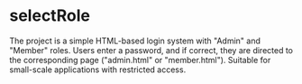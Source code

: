 # selectRole
The project is a simple HTML-based login system with "Admin" and "Member" roles. Users enter a password, and if correct, they are directed to the corresponding page ("admin.html" or "member.html"). Suitable for small-scale applications with restricted access.

